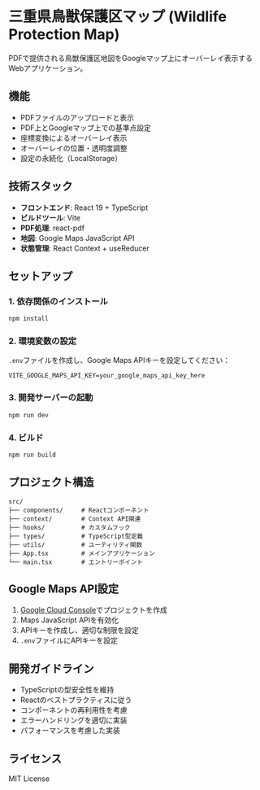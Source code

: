 # 三重県鳥獣保護区マップ (Wildlife Protection Map)

PDFで提供される鳥獣保護区地図をGoogleマップ上にオーバーレイ表示するWebアプリケーション。

## 機能

- PDFファイルのアップロードと表示
- PDF上とGoogleマップ上での基準点設定
- 座標変換によるオーバーレイ表示
- オーバーレイの位置・透明度調整
- 設定の永続化（LocalStorage）

## 技術スタック

- **フロントエンド**: React 19 + TypeScript
- **ビルドツール**: Vite
- **PDF処理**: react-pdf
- **地図**: Google Maps JavaScript API
- **状態管理**: React Context + useReducer

## セットアップ

### 1. 依存関係のインストール

```bash
npm install
```

### 2. 環境変数の設定

`.env`ファイルを作成し、Google Maps APIキーを設定してください：

```env
VITE_GOOGLE_MAPS_API_KEY=your_google_maps_api_key_here
```

### 3. 開発サーバーの起動

```bash
npm run dev
```

### 4. ビルド

```bash
npm run build
```

## プロジェクト構造

```
src/
├── components/     # Reactコンポーネント
├── context/        # Context API関連
├── hooks/          # カスタムフック
├── types/          # TypeScript型定義
├── utils/          # ユーティリティ関数
├── App.tsx         # メインアプリケーション
└── main.tsx        # エントリーポイント
```

## Google Maps API設定

1. [Google Cloud Console](https://console.cloud.google.com/)でプロジェクトを作成
2. Maps JavaScript APIを有効化
3. APIキーを作成し、適切な制限を設定
4. `.env`ファイルにAPIキーを設定

## 開発ガイドライン

- TypeScriptの型安全性を維持
- Reactのベストプラクティスに従う
- コンポーネントの再利用性を考慮
- エラーハンドリングを適切に実装
- パフォーマンスを考慮した実装

## ライセンス

MIT License